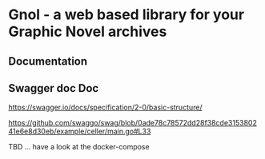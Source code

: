 # Gnol - a web based library for your Graphic Novel archives

## Documentation

## Swagger doc Doc
https://swagger.io/docs/specification/2-0/basic-structure/

https://github.com/swaggo/swag/blob/0ade78c78572dd28f38cde315380241e6e8d30eb/example/celler/main.go#L33

TBD ... have a look at the docker-compose
